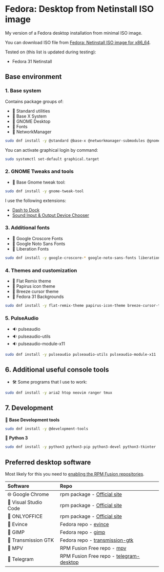 # Fedora: Desktop from Netinstall ISO image

My version of a Fedora desktop installation from minimal ISO image.

You can download ISO file from [Fedora: Netinstall ISO image for x86_64](https://getfedora.org/ru/server/download/).

Tested on (this list is updated during testing):

* Fedora 31 Netinstall

## Base environment

### 1. Base system

Contains package groups of:

* :checkered_flag: Standard utilities
* :checkered_flag: Base X System
* :checkered_flag: GNOME Desktop
* :checkered_flag: Fonts
* :checkered_flag: NetworkManager

```bash
sudo dnf install -y @standard @base-x @networkmanager-submodules @gnome-desktop @fonts
```

You can activate graphical login by command:

```bash
sudo systemctl set-default graphical.target
```

### 2. GNOME Tweaks and tools

* :wrench: Base Gnome tweak tool:

```bash
sudo dnf install -y gnome-tweak-tool
```

I use the following extensions:

* [Dash to Dock](https://extensions.gnome.org/extension/307/dash-to-dock/)
* [Sound Input & Output Device Chooser](https://extensions.gnome.org/extension/906/sound-output-device-chooser/)

### 3. Additional fonts

* :pencil: Google Croscore Fonts
* :pencil: Google Noto Sans Fonts
* :pencil: Liberation Fonts

```bash
sudo dnf install -y google-croscore-* google-noto-sans-fonts liberation-fonts
```

### 4. Themes and customization

* :art: Flat Remix theme
* :art: Papirus icon theme
* :art: Breeze cursor theme
* :art: Fedora 31 Backgrounds

```bash
sudo dnf install -y flat-remix-theme papirus-icon-theme breeze-cursor-theme
```

### 5. PulseAudio

* :sound: pulseaudio
* :sound: pulseaudio-utils
* :sound: pulseaudio-module-x11

```bash
sudo dnf install -y pulseaudio pulseaudio-utils pulseaudio-module-x11
```

## 6. Additional useful console tools

* :hammer_and_wrench: Some programs that I use to work:

```bash
sudo dnf install -y aria2 htop neovim ranger tmux
```

## 7. Development

:wrench: **Base Development tools**

```bash
sudo dnf install -y @development-tools
```

:wrench: **Python 3**

```bash
sudo dnf install -y python3 python3-pip python3-devel python3-tkinter
```

## Preferred desktop software

Most likely for this you need to [enabling the RPM Fusion repositories](https://docs.fedoraproject.org/en-US/quick-docs/setup_rpmfusion/).

| Software                             | Repo                                                                                  |
| :----------------------------------- | :------------------------------------------------------------------------------------ |
| :globe_with_meridians: Google Chrome | rpm package - [Official site](https://www.google.com/intl/en_us/chrome/)              |
| :memo: Visual Studio Code            | rpm package - [Official site](https://code.visualstudio.com/)                         |
| :page_facing_up: ONLYOFFICE          | rpm package - [Official site](https://www.onlyoffice.com/)                            |
| :page_facing_up: Evince              | Fedora repo - [evince](https://pkgs.org/download/evince)                              |
| :art: GIMP                           | Fedora repo - [gimp](https://pkgs.org/download/gimp)                                  |
| :file_folder: Transmission GTK       | Fedora repo - [transmission-gtk](https://pkgs.org/download/transmission-gtk)          |
| :movie_camera: MPV                   | RPM Fusion Free repo - [mpv](https://pkgs.org/download/mpv)                           |
| :speech_balloon: Telegram            | RPM Fusion Free repo - [telegram-desktop](https://pkgs.org/download/telegram-desktop) |
